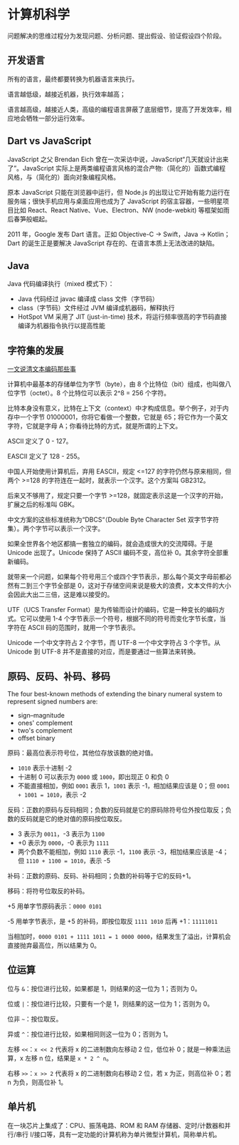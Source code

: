 # 计算机科学

问题解决的思维过程分为发现问题、分析问题、提出假设、验证假设四个阶段。

## 开发语言

所有的语言，最终都要转换为机器语言来执行。

语言越低级，越接近机器，执行效率越高；

语言越高级，越接近人类，高级的编程语言屏蔽了底层细节，提高了开发效率，相应地会牺牲一部分运行效率。

## Dart vs JavaScript

JavaScript 之父 Brendan Eich 曾在一次采访中说，JavaScript“几天就设计出来了”。JavaScript 实际上是两类编程语言风格的混合产物:（简化的）函数式编程风格，与（简化的）面向对象编程风格。

原本 JavaScript 只能在浏览器中运行，但 Node.js 的出现让它开始有能力运行在服务端；很快手机应用与桌面应用也成为了 JavaScript 的宿主容器，一些明星项目比如 React、React Native、Vue、Electron、NW (node-webkit) 等框架如雨后春笋般崛起。

2011 年，Google 发布 Dart 语言。正如 Objective-C -> Swift，Java -> Kotlin；Dart 的诞生正是要解决 JavaScript 存在的、在语言本质上无法改进的缺陷。

## Java

Java 代码编译执行（mixed 模式下）：

- Java 代码经过 javac 编译成 class 文件（字节码）
- class（字节码）文件经过 JVM 编译成机器码，解释执行
- HotSpot VM 采用了 JIT (just-in-time) 技术，将运行频率很高的字节码直接编译为机器指令执行以提高性能

## 字符集的发展

[一文说清文本编码那些事](https://zhuanlan.zhihu.com/p/113772793)

计算机中最基本的存储单位为字节（byte），由 8 个比特位（bit）组成，也叫做八位字节（octet）。8 个比特位可以表示 2^8 = 256 个字符。

比特本身没有意义，比特在上下文（context）中才构成信息。举个例子，对于内存中一个字节 01000001，你将它看做一个整数，它就是 65；将它作为一个英文字符，它就是字母 A；你看待比特的方式，就是所谓的上下文。

ASCII 定义了 0 - 127。

EASCII 定义了 128 - 255。

中国人开始使用计算机后，弃用 EASCII，规定 \<=127 的字符仍然与原来相同，但两个 \>=128 的字符连在一起时，就表示一个汉字。这个方案叫 GB2312。

后来又不够用了，规定只要一个字节 >=128，就固定表示这是一个汉字的开始，扩展之后的标准叫 GBK。

中文方案的这些标准统称为“DBCS“（Double Byte Character Set 双字节字符集）。两个字节可以表示一个汉字。

如果全世界各个地区都搞一套独立的编码，就会造成很大的交流障碍。于是 Unicode 出现了。Unicode 保持了 ASCII 编码不变，高位补 0。其余字符全部重新编码。

就带来一个问题，如果每个符号用三个或四个字节表示，那么每个英文字母前都必然有二到三个字节全部是 0，这对于存储空间来说是极大的浪费，文本文件的大小会因此大出二三倍，这是难以接受的。

UTF（UCS Transfer Format）是为传输而设计的编码，它是一种变长的编码方式。它可以使用 1-4 个字节表示一个符号，根据不同的符号而变化字节长度，当字符在 ASCII 码的范围时，就用一个字节表示。

Unicode 一个中文字符占 2 个字节，而 UTF-8 一个中文字符占 3 个字节。从 Unicode 到 UTF-8 并不是直接的对应，而是要通过一些算法来转换。

## 原码、反码、补码、移码

The four best-known methods of extending the binary numeral system to represent signed numbers are:

- sign–magnitude
- ones' complement
- two's complement
- offset binary

原码：最高位表示符号位，其他位存放该数的绝对值。

- `1010` 表示十进制 -2
- 十进制 0 可以表示为 `0000` 或 `1000`，即出现正 0 和负 0
- 不能直接相加，例如 `0001` 表示 1，`1001` 表示 -1，相加结果应该是 0；但 `0001 + 1001 = 1010`，表示 -2

反码：正数的原码与反码相同；负数的反码就是它的原码除符号位外按位取反；负数的反码就是它的绝对值的原码按位取反。

- 3 表示为 `0011`，-3 表示为 `1100`
- +0 表示为 `0000`，-0 表示为 `1111`
- 两个负数不能相加，例如 `1110` 表示 -1，`1100` 表示 -3，相加结果应该是 -4；但 `1110 + 1100 = 1010`，表示 -5

补码：正数的原码、反码、补码相同；负数的补码等于它的反码+1。

移码：将符号位取反的补码。

+5 用单字节原码表示：`0000 0101`

-5 用单字节表示，是 +5 的补码，即按位取反 `1111 1010` 后再 +1：`11111011`

当相加时，`0000 0101 + 1111 1011 = 1 0000 0000`，结果发生了溢出，计算机会直接抛弃最高位，所以结果为 0。

## 位运算

位与 `&`：按位进行比较，如果都是 1，则结果的这一位为 1；否则为 0。

位或 `|`：按位进行比较，只要有一个是 1，则结果的这一位为 1；否则为 0。

位非 `~`：按位取反。

异或 `^`：按位进行比较，如果相同则这一位为 0；否则为 1。

左移 `<<`：`x << 2` 代表将 x 的二进制数向左移动 2 位，低位补 0；就是一种乘法运算，x 左移 n 位，结果是 `x * 2 ^ n`。

右移 `>>`：`x >> 2` 代表将 x 的二进制数向右移动 2 位，若 x 为正，则高位补 0；若 n 为负，则高位补 1。

## 单片机

在一块芯片上集成了：CPU、振荡电路、ROM 和 RAM 存储器、定时/计数器和并行/串行 I/接口等，具有一定功能的计算机称为单片微型计算机，简称单片机。
